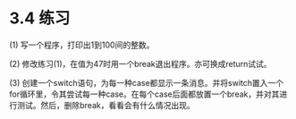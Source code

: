 # 3.4 练习

\(1\) 写一个程序，打印出1到100间的整数。

\(2\) 修改练习\(1\)，在值为47时用一个break退出程序。亦可换成return试试。

\(3\) 创建一个switch语句，为每一种case都显示一条消息。并将switch置入一个for循环里，令其尝试每一种case。在每个case后面都放置一个break，并对其进行测试。然后，删除break，看看会有什么情况出现。

